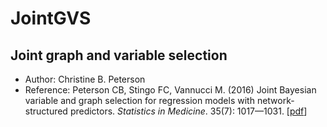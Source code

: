 # JointGVS
## Joint graph and variable selection

- Author: Christine B. Peterson
- Reference: Peterson CB, Stingo FC, Vannucci M. (2016) Joint Bayesian variable and graph selection for regression models with network-structured predictors. *Statistics in Medicine*. 35(7): 1017—1031. [[pdf](https://odin.mdacc.tmc.edu/~cbpeterson/Peterson_SIM_2016.pdf)]
